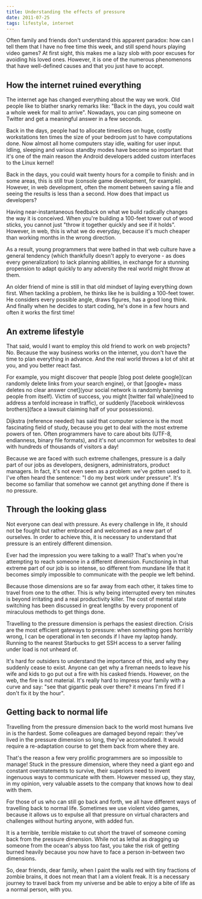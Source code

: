 ```yaml
---
title: Understanding the effects of pressure
date: 2011-07-25
tags: lifestyle, internet
---
```


Often family and friends don't understand this apparent paradox: how can I tell them that I have no free time this week, and still spend hours playing video games? At first sight, this makes me a lazy slob with poor excuses for avoiding his loved ones. However, it is one of the numerous phenomenons that have well-defined causes and that you just have to accept.

## How the internet ruined everything

The internet age has changed everything about the way we work. Old people like to blather snarky remarks like: "Back in the days, you could wait a whole week for mail to arrive". Nowadays, you can ping someone on Twitter and get a meaningful answer in a few seconds.

Back in the days, people had to allocate timeslices on huge, costly workstations ten times the size of your bedroom just to have computations done. Now almost all home computers stay idle, waiting for user input. Idling, sleeping and various standby modes have become so important that it's one of the main reason the Android developers added custom interfaces to the Linux kernel!

Back in the days, you could wait twenty hours for a compile to finish: and in some areas, this is still true (console game development, for example). However, in web development, often the moment between saving a file and seeing the results is less than a second. How does that impact us developers?

Having near-instantaneous feedback on what we build radically changes the way it is conceived. When you're building a 100-feet tower out of wood sticks, you cannot just "throw it together quickly and see if it holds". However, in web, this is what we do everyday, because it's much cheaper than working months in the wrong direction.

As a result, young programmers that were bathed in that web culture have a general tendency (which thankfully doesn't apply to everyone - as does every generalization) to lack planning abilities, in exchange for a stunning propension to adapt quickly to any adversity the real world might throw at them.

An older friend of mine is still in that old mindset of laying everything down first. When tackling a problem, he thinks like he is building a 100-feet tower. He considers every possible angle, draws figures, has a good long think. And finally when he decides to start coding, he's done in a few hours and often it works the first time!

## An extreme lifestyle

That said, would I want to employ this old friend to work on web projects? No. Because the way business works on the internet, you don't have the time to plan everything in advance. And the real world throws a lot of shit at you, and you better react fast.

For example, you might discover that people [blog post delete google](can randomly delete links from your search engine), or that [google+ mass deletes no clear answer cnet](your social network is randomly banning people from itself). Victim of success, you might [twitter fail whale](need to address a tenfold increase in traffic), or suddenly [facebook winklevoss brothers](face a lawsuit claiming half of your possessions).

Dijkstra (reference needed) has said that computer science is the most fascinating field of study, because you get to deal with the most extreme powers of ten. Often programmers have to care about bits (UTF-8, endianness, binary file formats), and it's not uncommon for websites to deal with hundreds of thousands of visitors a day!

Because we are faced with such extreme challenges, pressure is a daily part of our jobs as developers, designers, administrators, product managers. In fact, it's not even seen as a problem: we've gotten used to it. I've often heard the sentence: "I do my best work under pressure". It's become so familiar that somehow we cannot get anything done if there is no pressure.

## Through the looking glass

Not everyone can deal with pressure. As every challenge in life, it should not be fought but rather embraced and welcomed as a new part of ourselves. In order to achieve this, it is necessary to understand that pressure is an entirely different dimension.

Ever had the impression you were talking to a wall? That's when you're attempting to reach someone in a different dimension. Functioning in that extreme part of our job is so intense, so different from mundane life that it becomes simply impossible to communicate with the people we left behind.

Because those dimensions are so far away from each other, it takes time to travel from one to the other. This is why being interrupted every ten minutes is beyond irritating and a real productivity killer. The cost of mental state switching has been discussed in great lengths by every proponent of miraculous methods to get things done.

Travelling to the pressure dimension is perhaps the easiest direction. Crisis are the most efficient gateways to pressure: when something goes horribly wrong, I can be operational in ten seconds if I have my laptop handy. Running to the nearest Starbucks to get SSH access to a server failing under load is not unheard of.

It's hard for outsiders to understand the importance of this, and why they suddenly cease to exist. Anyone can get why a fireman needs to leave his wife and kids to go put out a fire with his casked friends. However, on the web, the fire is not material. It's really hard to impress your family with a curve and say: "see that gigantic peak over there? it means I'm fired if I don't fix it by the hour".

## Getting back to normal life

Travelling from the pressure dimension back to the world most humans live in is the hardest. Some colleagues are damaged beyond repair: they've lived in the pressure dimension so long, they've accomodated. It would require a re-adaptation course to get them back from where they are.

That's the reason a few very prolific programmers are so impossible to manage! Stuck in the pressure dimension, where they need a giant ego and constant overstatements to survive, their superiors need to invent ingenuous ways to communicate with them. However messed up, they stay, in my opinion, very valuable assets to the company that knows how to deal with them.

For those of us who can still go back and forth, we all have different ways of travelling back to normal life. Sometimes we use violent video games, because it allows us to expulse all that pressure on virtual characters and challenges without hurting anyone, with added fun.

It is a terrible, terrible mistake to cut short the travel of someone coming back from the pressure dimension. While not as lethal as dragging up someone from the ocean's abyss too fast, you take the risk of getting burned heavily because you now have to face a person in-between two dimensions.

So, dear friends, dear family, when I paint the walls red with tiny fractions of zombie brains, it does not mean that I am a violent freak. It is a necessary journey to travel back from my universe and be able to enjoy a bite of life as a normal person, with you.

